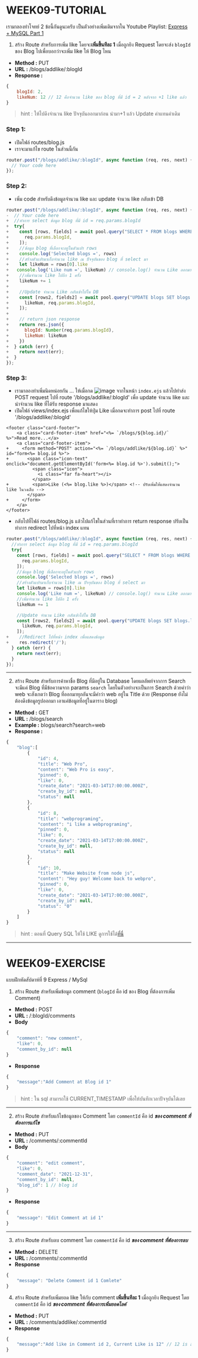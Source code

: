 # WEEK09-TUTORIAL

เรามาลองทำโจทย์ 2 ข้อนี้กันดูนะครับ
เป็นตัวอย่างเพิ่มเติมจากใน Youtube Playlist: [Express + MySQL Part 1](https://youtube.com/playlist?list=PLBKsi1O7E5MwJUDp2-JmjidwkgRL20cty)

1. สร้าง Route สำหรับการเพิ่ม like โดยจะ**เพิ่มขึ้นทีละ 1** เมื่อถูกยิง Request โดยจะส่ง `blogId` ของ Blog ไปเพื่อบอกว่าจะเพิ่ม like ให้ Blog ไหน
* **Method :** PUT
* **URL :**  /blogs/addlike/:blogId
* **Response :** 
```javascript
{
    blogId: 2,
    likeNum: 12 // 12 คือจำนวน like ของ blog ที่มี id = 2 หลังจาก +1 like แล้ว
}
```

> hint : ให้ไปดึงจำนวน like ปัจจุบันออกมาก่อน นำมา+1 แล้ว Update ค่าแทนค่าเดิม

### Step 1:
- เปิดไฟล์ routes/blog.js
- เราจะมาแก้ไข route ในส่วนนี้กัน

```javascript
router.post("/blogs/addlike/:blogId", async function (req, res, next) {
  // Your code here
});
```
### Step 2:
- เพิ่ม code สำหรับดึงข้อมูลจำนวน like และ update จำนวน like กลับเข้า DB

```javascript
router.post("/blogs/addlike/:blogId", async function (req, res, next) {
-  // Your code here
+  //ทำการ select ข้อมูล blog ที่มี id = req.params.blogId
+  try{
+    const [rows, fields] = await pool.query("SELECT * FROM blogs WHERE id=?", [
+      req.params.blogId,
+    ]);
+    //ข้อมูล blog ที่เลือกจะอยู่ในตัวแปร rows
+    console.log('Selected blogs =', rows)
+    //สร้างตัวแปรมาเก็บจำนวน like ณ ปัจจุบันของ blog ที่ select มา
+    let likeNum = rows[0].like
+   console.log('Like num =', likeNum) // console.log() จำนวน Like ออกมาดู
+    //เพิ่มจำนวน like ไปอีก 1 ครั้ง
+    likeNum += 1
+
+    //Update จำนวน Like กลับเข้าไปใน DB
+    const [rows2, fields2] = await pool.query("UPDATE blogs SET blogs.like=? WHERE blogs.id=?", [
+      likeNum, req.params.blogId,
+    ]);
+
+    // return json response
+    return res.json({
+      blogId: Number(req.params.blogId),
+      likeNum: likeNum
+    })
+  } catch (err) {
+    return next(err);
+  }
});
```
### Step 3:
- เรามาลองทำเพิ่มนิดหน่อยกัน ... ให้เมื่อกด ![image](https://user-images.githubusercontent.com/77012730/159155828-1b5f9a91-91a3-46da-9eab-6fd7c3a52b54.png) จากในหน้า `index.ejs` แล้วไปทำส่ง POST request ไปที่ route '/blogs/addlike/:blogId' เพื่อ update จำนวน like และนำจำนวน like ที่ได้รับ response มาแสดง
- เปิดไฟล์ views/index.ejs เพื่อแก้ไขให้ปุ่ม Like เมื่อกดจะทำการ post ไปที่ route '/blogs/addlike/:blogId'

```ejs
<footer class="card-footer">
    <a class="card-footer-item" href="<%= `/blogs/${blog.id}/` %>">Read more...</a>
    <a class="card-footer-item">
+     <form method="POST" action="<%= `/blogs/addlike/${blog.id}` %>" id="form<%= blog.id %>">
+       <span class="icon-text" onclick="document.getElementById('form<%= blog.id %>').submit();">
          <span class="icon">
            <i class="far fa-heart"></i>
          </span>
+         <span>Like (<%= blog.like %>)</span> <!-- ปรับเพิ่มให่้แสดงจำนวน like ในวงเล็บ -->
        </span>
+     </form>
    </a>
</footer>
```
- กลับไปที่ไฟล์ routes/blog.js แล้วไปแก้ไขในส่วนที่เราทำการ return response ปรับเป็นทำการ redirect ไปที่หน้า index แทน

```javascript
router.post("/blogs/addlike/:blogId", async function (req, res, next) {
  //ทำการ select ข้อมูล blog ที่มี id = req.params.blogId
  try{
    const [rows, fields] = await pool.query("SELECT * FROM blogs WHERE id=?", [
      req.params.blogId,
    ]);
    //ข้อมูล blog ที่เลือกจะอยู่ในตัวแปร rows
    console.log('Selected blogs =', rows)
    //สร้างตัวแปรมาเก็บจำนวน like ณ ปัจจุบันของ blog ที่ select มา
    let likeNum = rows[0].like
    console.log('Like num =', likeNum) // console.log() จำนวน Like ออกมาดู
    //เพิ่มจำนวน like ไปอีก 1 ครั้ง
    likeNum += 1

    //Update จำนวน Like กลับเข้าไปใน DB
    const [rows2, fields2] = await pool.query("UPDATE blogs SET blogs.like=? WHERE blogs.id=?", [
      likeNum, req.params.blogId,
    ]);
+    //Redirect ไปที่หน้า index เพื่อแสดงข้อมูล
+    res.redirect('/');
  } catch (err) {
    return next(err);
  }
});
```
____
2. สร้าง Route สำหรับการค้าหาชื่อ Blog ที่มีอยู่ใน Database โดยผลลัพท์จากการ Search จะมีแค่ Blog ที่มีข้อความจาก params `search` โดยในตัวอย่างจะเป็นการ Search ด้วยคำว่า web จะสังเกตว่า Blog ที่ออกมาทุกอันจะมีคำว่า web อยู่ใน Title ด้วย (Response ยังไม่ต้องดึงข้อมูลรูปออกมา เอาแค่ข้อมูลที่อยู่ในตาราง blog)
* **Method :** GET
* **URL :**  /blogs/search
* **Example :** blogs/search?search=web
* **Response :** 
```javascript
{
    "blog":[
        {
            "id": 4,
            "title": "Web Pro",
            "content": "Web Pro is easy",
            "pinned": 0,
            "like": 0,
            "create_date": "2021-03-14T17:00:00.000Z",
            "create_by_id": null,
            "status": null
        },
        {
            "id": 8,
            "title": "webprograming",
            "content": "i like a webprograming",
            "pinned": 0,
            "like": 0,
            "create_date": "2021-03-14T17:00:00.000Z",
            "create_by_id": null,
            "status": null
        },
        {
            "id": 10,
            "title": "Make Website from node js",
            "content": "Hey guy! Welcome back to webpro",
            "pinned": 0,
            "like": 0,
            "create_date": "2021-03-14T17:00:00.000Z",
            "create_by_id": null,
            "status": "0"
        }
    ]
}
```
> hint : ตอนที่ Query SQL ให้ใช้ LIKE ดูการใช้ได้[ที่นี่](https://www.w3schools.com/sql/sql_like.asp)
___

# WEEK09-EXERCISE 

แบบฝึกหัดสัปดาห์ที่ 9 Express / MySql

1. สร้าง Route สำหรับเพิ่มข้อมูล comment (`blogId` คือ id ของ Blog ที่ต้องการเพิ่ม Comment)
* **Method :** POST
* **URL :**  /:blogId/comments
* **Body**
```javascript
{
    "comment": "new comment",
    "like": 0,
    "comment_by_id": null
}
```
* **Response**

```javascript
{
    "message":"Add Comment at Blog id 1"
}
```

> hint : ใน sql สามารถใช้ CURRENT_TIMESTAMP เพื่อให้บันทึกเวลาปัจจุบันได้เลย
___
2. สร้าง Route สำหรับแก้ไขข้อมูลของ Comment โดย `commentId` คือ id ***ของ comment ที่ต้องการแก้ไข***
* **Method :** PUT
* **URL :**  /comments/:commentId
* **Body**
```javascript
{
    "comment": "edit comment",
    "like": 0,
    "comment_date": "2021-12-31",
    "comment_by_id": null,
    "blog_id": 1 // blog id
}
```
* **Response**

```javascript
{
    "message": "Edit Comment at id 1"
}
```
___
3. สร้าง Route สำหรับลบ comment โดย `commentId` คือ id ***ของ comment ที่ต้องการลบ***
* **Method :** DELETE
* **URL :**  /comments/:commentId
* **Response**
```javascript
{
    "message": "Delete Comment id 1 Comlete"
}
```

4. สร้าง Route สำหรับเพิ่มยอด like ให้กับ comment **เพิ่มขึ้นทีละ 1** เมื่อถูกยิง Request โดย `commentId` คือ id ***ของ comment ที่ต้องการเพิ่มยอดไลค์***
* **Method :** PUT
* **URL :**  /comments/addlike/:commentId
* **Response**
```javascript
{
    "message":"Add like in Comment id 2, Current Like is 12" // 12 is a number of like after add like
}
```


